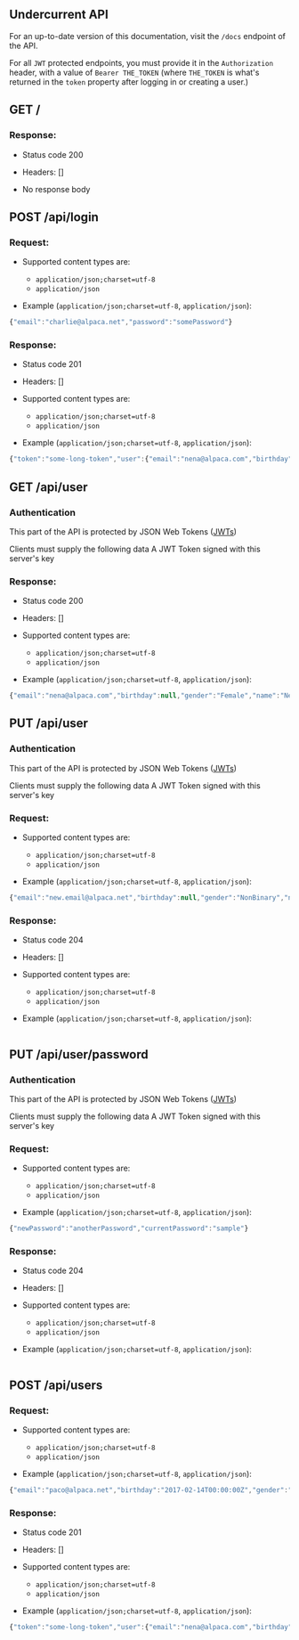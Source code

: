 ## Undercurrent API

For an up-to-date version of this documentation, visit the `/docs` endpoint of the API.

For all `JWT` protected endpoints, you must provide it in the `Authorization` header, with a value of `Bearer THE_TOKEN` 
(where `THE_TOKEN` is what's returned in the `token` property after logging in or creating a user.)

## GET /

### Response:

- Status code 200
- Headers: []

- No response body

## POST /api/login

### Request:

- Supported content types are:

    - `application/json;charset=utf-8`
    - `application/json`

- Example (`application/json;charset=utf-8`, `application/json`):

```javascript
{"email":"charlie@alpaca.net","password":"somePassword"}
```

### Response:

- Status code 201
- Headers: []

- Supported content types are:

    - `application/json;charset=utf-8`
    - `application/json`

- Example (`application/json;charset=utf-8`, `application/json`):

```javascript
{"token":"some-long-token","user":{"email":"nena@alpaca.com","birthday":null,"gender":"Female","name":"Nena Alpaca","birthplace":"Tokyo, Japan"}}
```

## GET /api/user

### Authentication

This part of the API is protected by JSON Web Tokens ([JWTs](https://en.wikipedia.org/wiki/JSON_Web_Token))


Clients must supply the following data
A JWT Token signed with this server's key


### Response:

- Status code 200
- Headers: []

- Supported content types are:

    - `application/json;charset=utf-8`
    - `application/json`

- Example (`application/json;charset=utf-8`, `application/json`):

```javascript
{"email":"nena@alpaca.com","birthday":null,"gender":"Female","name":"Nena Alpaca","birthplace":"Tokyo, Japan"}
```

## PUT /api/user

### Authentication

This part of the API is protected by JSON Web Tokens ([JWTs](https://en.wikipedia.org/wiki/JSON_Web_Token))


Clients must supply the following data
A JWT Token signed with this server's key


### Request:

- Supported content types are:

    - `application/json;charset=utf-8`
    - `application/json`

- Example (`application/json;charset=utf-8`, `application/json`):

```javascript
{"email":"new.email@alpaca.net","birthday":null,"gender":"NonBinary","name":"New Alpaca Name","birthplace":null}
```

### Response:

- Status code 204
- Headers: []

- Supported content types are:

    - `application/json;charset=utf-8`
    - `application/json`

- Example (`application/json;charset=utf-8`, `application/json`):

```javascript

```

## PUT /api/user/password

### Authentication

This part of the API is protected by JSON Web Tokens ([JWTs](https://en.wikipedia.org/wiki/JSON_Web_Token))


Clients must supply the following data
A JWT Token signed with this server's key


### Request:

- Supported content types are:

    - `application/json;charset=utf-8`
    - `application/json`

- Example (`application/json;charset=utf-8`, `application/json`):

```javascript
{"newPassword":"anotherPassword","currentPassword":"sample"}
```

### Response:

- Status code 204
- Headers: []

- Supported content types are:

    - `application/json;charset=utf-8`
    - `application/json`

- Example (`application/json;charset=utf-8`, `application/json`):

```javascript

```

## POST /api/users

### Request:

- Supported content types are:

    - `application/json;charset=utf-8`
    - `application/json`

- Example (`application/json;charset=utf-8`, `application/json`):

```javascript
{"email":"paco@alpaca.net","birthday":"2017-02-14T00:00:00Z","gender":"Male","name":"Paco Alpaco","password":"somePassword","birthplace":"Shenzhen, China"}
```

### Response:

- Status code 201
- Headers: []

- Supported content types are:

    - `application/json;charset=utf-8`
    - `application/json`

- Example (`application/json;charset=utf-8`, `application/json`):

```javascript
{"token":"some-long-token","user":{"email":"nena@alpaca.com","birthday":null,"gender":"Female","name":"Nena Alpaca","birthplace":"Tokyo, Japan"}}
```
